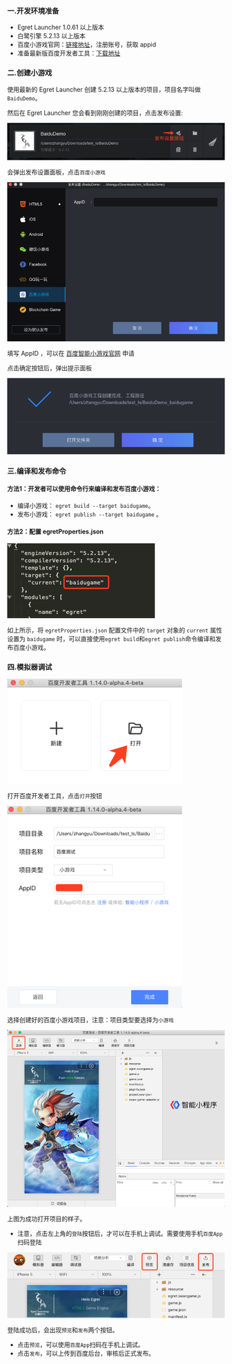 ### 一.开发环境准备

* Egret Launcher 1.0.61 以上版本
* 白鹭引擎 5.2.13 以上版本
* 百度小游戏官网：[链接地址](https://smartprogram.baidu.com/docs/introduction/register/)，注册账号，获取 appid
* 准备最新版百度开发者工具：[下载地址](https://smartprogram.baidu.com/docs/develop/tutorial/index_first/)


### 二.创建小游戏

使用最新的 Egret Launcher 创建 5.2.13 以上版本的项目，项目名字叫做 `BaiduDemo`。

然后在 Egret Launcher 您会看到刚刚创建的项目，点击发布设置:

![](p1.png)

会弹出发布设置面板，点击`百度小游戏`

![](p2.png)

填写 AppID ，可以在 [百度智能小游戏官网](https://smartprogram.baidu.com/mappconsole/main/login) 申请

点击确定按钮后，弹出提示面板

![](p3.png)

### 三.编译和发布命令

#### 方法1：开发者可以使用命令行来编译和发布百度小游戏：
	
  * 编译小游戏： ```egret build --target baidugame```。
  * 发布小游戏： ```egret publish --target baidugame``` 。

#### 方法2：配置 egretProperties.json

![](p4.png)

如上所示，将 `egretProperties.json` 配置文件中的 `target` 对象的 `current` 属性设置为 `baidugame` 时，可以直接使用```egret build```和```egret publish```命令编译和发布百度小游戏。

### 四.模拟器调试
![](p5.png)

打开百度开发者工具，点击`打开`按钮

![](p6.png)

选择创建好的百度小游戏项目，注意：项目类型要选择为`小游戏`

![](p7.png)

上图为成功打开项目的样子。

* 注意，点击左上角的`登陆`按钮后，才可以在手机上调试。需要使用手机`百度App`扫码登陆

![](p8.png)

登陆成功后，会出现`预览`和`发布`两个按钮。

* 点击`预览`，可以使用`百度App`扫码在手机上调试。
* 点击`发布`，可以上传到百度后台，审核后正式发布。

